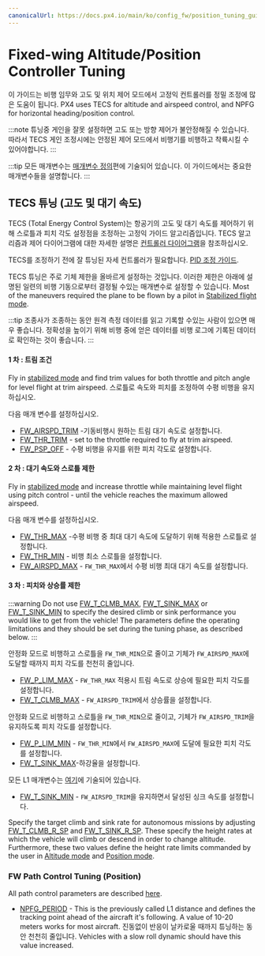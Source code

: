 ```yaml
---
canonicalUrl: https://docs.px4.io/main/ko/config_fw/position_tuning_guide_fixedwing
---
```


# Fixed-wing Altitude/Position Controller Tuning

이 가이드는 비행 임무와 고도 및 위치 제어 모드에서 고정익 컨트롤러를 정밀 조정에 많은 도움이 됩니다. PX4 uses TECS for altitude and airspeed control, and NPFG for horizontal heading/position control.

:::note
튜닝중 게인을 잘못 설정하면 고도 또는 방향 제어가 불안정해질 수 있습니다.
따라서 TECS 게인 조정시에는 안정된 제어 모드에서 비행기를 비행하고 착륙시킬 수 있어야합니다.
:::

:::tip
모든 매개변수는 [매개변수 정의](../advanced_config/parameter_reference.md#fw-tecs)편에 기술되어 있습니다. 이 가이드에서는 중요한 매개변수들을 설명합니다.
:::

## TECS 튜닝 (고도 및 대기 속도)

TECS (Total Energy Control System)는 항공기의 고도 및 대기 속도를 제어하기 위해 스로틀과 피치 각도 설정점을 조정하는 고정익 가이드 알고리즘입니다. TECS 알고리즘과 제어 다이어그램에 대한 자세한 설명은 [컨트롤러 다이어그램](../flight_stack/controller_diagrams.md)을 참조하십시오.

TECS를 조정하기 전에 잘 튜닝된 자세 컨트롤러가 필요합니다. [PID 조정 가이드](../config_fw/pid_tuning_guide_fixedwing.md).

TECS 튜닝은 주로 기체 제한을 올바르게 설정하는 것입니다. 이러한 제한은 아래에 설명된 일련의 비행 기동으로부터 결정될 수있는 매개변수로 설정할 수 있습니다. Most of the maneuvers required the plane to be flown by a pilot in [Stabilized flight mode](../flight_modes_fw/stabilized.md).

:::tip
조종사가 조종하는 동안 원격 측정 데이터를 읽고 기록할 수있는 사람이 있으면 매우 좋습니다.
정확성을 높이기 위해 비행 중에 얻은 데이터를 비행 로그에 기록된 데이터로 확인하는 것이 좋습니다.
:::

#### 1 차 : 트림 조건

Fly in [stabilized mode](../flight_modes_fw/stabilized.md) and find trim values for both throttle and pitch angle for level flight at trim airspeed. 스로틀로 속도와 피치를 조정하여 수평 비행을 유지하십시오.

다음 매개 변수를 설정하십시오.
- [FW_AIRSPD_TRIM](../advanced_config/parameter_reference.md#FW_AIRSPD_TRIM) -기동비행시 원하는 트림 대기 속도로 설정합니다.
- [FW_THR_TRIM](../advanced_config/parameter_reference.md#FW_THR_TRIM) - set to the throttle required to fly at trim airspeed.
- [FW_PSP_OFF](../advanced_config/parameter_reference.md#FW_PSP_OFF) - 수평 비행을 유지를 위한 피치 각도로 설정합니다.

#### 2 차 : 대기 속도와 스로틀 제한

Fly in [stabilized mode](../flight_modes_fw/stabilized.md) and increase throttle while maintaining level flight using pitch control - until the vehicle reaches the maximum allowed airspeed.

다음 매개 변수를 설정하십시오.
- [FW_THR_MAX](../advanced_config/parameter_reference.md#FW_THR_MAX) -수평 비행 중 최대 대기 속도에 도달하기 위해 적용한 스로틀로 설정합니다.
- [FW_THR_MIN](../advanced_config/parameter_reference.md#FW_THR_MIN) - 비행 최소 스로틀을 설정합니다.
- [FW_AIRSPD_MAX](../advanced_config/parameter_reference.md#FW_AIRSPD_MAX) - `FW_THR_MAX`에서 수평 비행 최대 대기 속도를 설정합니다.

#### 3 차 : 피치와 상승률 제한

:::warning
Do not use [FW_T_CLMB_MAX](../advanced_config/parameter_reference.md#FW_T_CLMB_MAX), [FW_T_SINK_MAX](../advanced_config/parameter_reference.md#FW_T_SINK_MAX) or [FW_T_SINK_MIN](../advanced_config/parameter_reference.md#FW_T_SINK_MIN) to specify the desired climb or sink performance you would like to get from the vehicle! The parameters define the operating limitations and they should be set during the tuning phase, as described below.
:::

안정화 모드로 비행하고 스로틀을 `FW_THR_MIN`으로 줄이고 기체가 `FW_AIRSPD_MAX`에 도달할 때까지 피치 각도를 천천히 줄입니다.
- [FW_P_LIM_MAX](../advanced_config/parameter_reference.md#FW_P_LIM_MAX) - `FW_THR_MAX` 적용시 트림 속도로 상승에 필요한 피치 각도를 설정합니다.
- [FW_T_CLMB_MAX](../advanced_config/parameter_reference.md#FW_T_CLMB_MAX) - `FW_AIRSPD_TRIM`에서 상승률을 설정합니다.

안정화 모드로 비행하고 스로틀을 `FW_THR_MIN`으로 줄이고, 기체가 `FW_AIRSPD_TRIM`을 유지하도록 피치 각도를 설정합니다.
- [FW_P_LIM_MIN](../advanced_config/parameter_reference.md#FW_P_LIM_MIN) - `FW_THR_MIN`에서 `FW_AIRSPD_MAX`에 도달에 필요한 피치 각도를 설정합니다.
- [FW_T_SINK_MAX](../advanced_config/parameter_reference.md#FW_T_SINK_MAX)-하강율을 설정합니다.

모든 L1 매개변수는 [여기](../advanced_config/parameter_reference.md#fw-l1-control)에 기술되어 있습니다.
- [FW_T_SINK_MIN](../advanced_config/parameter_reference.md#FW_T_SINK_MIN) - `FW_AIRSPD_TRIM`을 유지하면서 달성된 싱크 속도를 설정합니다.

Specify the target climb and sink rate for autonomous missions by adjusting [FW_T_CLMB_R_SP](../advanced_config/parameter_reference.md#FW_T_CLMB_R_SP) and [FW_T_SINK_R_SP](../advanced_config/parameter_reference.md#FW_T_SINK_R_SP). These specify the height rates at which the vehicle will climb or descend in order to change altitude. Furthermore, these two values define the height rate limits commanded by the user in [Altitude mode](../flight_modes_fw/altitude.md) and [Position mode](../flight_modes_fw/position.md).


### FW Path Control Tuning (Position)

All path control parameters are described [here](../advanced_config/parameter_reference.md#fw-path-control).

- [NPFG_PERIOD](../advanced_config/parameter_reference.md#NPFG_PERIOD) - This is the previously called L1 distance and defines the tracking point ahead of the aircraft it's following. A value of 10-20 meters works for most aircraft. 진동없이 반응이 날카로울 때까지 튜닝하는 동안 천천히 줄입니다. Vehicles with a slow roll dynamic should have this value increased.
